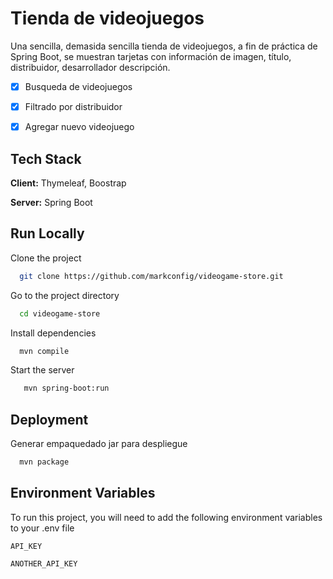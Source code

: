
# Tienda de videojuegos 

Una sencilla, demasida sencilla tienda de videojuegos, a fin de práctica de Spring Boot, se muestran tarjetas con información de imagen, título, distribuidor, desarrollador descripción.

- [x]  Busqueda de videojuegos
- [x]  Filtrado por distribuidor
- [x]  Agregar nuevo videojuego


## Tech Stack

**Client:** Thymeleaf, Boostrap

**Server:** Spring Boot


## Run Locally

Clone the project

```bash
  git clone https://github.com/markconfig/videogame-store.git
```

Go to the project directory

```bash
  cd videogame-store
```

Install dependencies

```bash
  mvn compile
```

Start the server

```bash
   mvn spring-boot:run
```


## Deployment

Generar empaquedado jar para despliegue

```bash
  mvn package
```


## Environment Variables

To run this project, you will need to add the following environment variables to your .env file

`API_KEY`

`ANOTHER_API_KEY`

